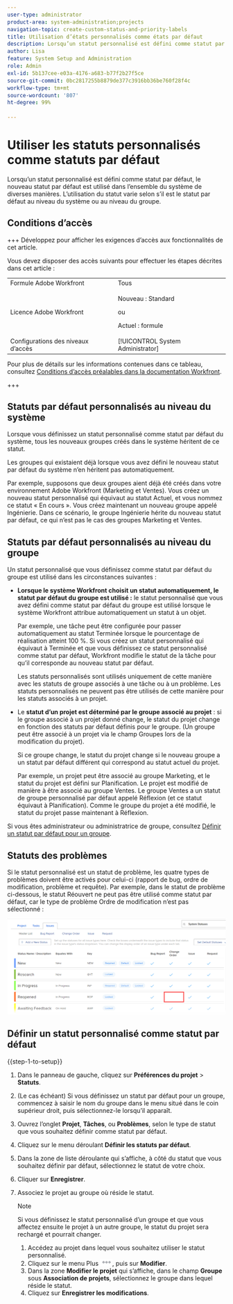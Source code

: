 ```yaml
---
user-type: administrator
product-area: system-administration;projects
navigation-topic: create-custom-status-and-priority-labels
title: Utilisation d’états personnalisés comme états par défaut
description: Lorsqu’un statut personnalisé est défini comme statut par défaut, le nouveau statut par défaut est utilisé dans l’ensemble du système de diverses manières. L’utilisation du statut varie selon s’il est le statut par défaut au niveau du système ou au niveau du groupe.
author: Lisa
feature: System Setup and Administration
role: Admin
exl-id: 5b137cee-e03a-4176-a683-b77f2b27f5ce
source-git-commit: 0bc2817255b8879de377c3916bb36be760f28f4c
workflow-type: tm+mt
source-wordcount: '807'
ht-degree: 99%

---
```


# Utiliser les statuts personnalisés comme statuts par défaut

Lorsqu’un statut personnalisé est défini comme statut par défaut, le nouveau statut par défaut est utilisé dans l’ensemble du système de diverses manières. L’utilisation du statut varie selon s’il est le statut par défaut au niveau du système ou au niveau du groupe.

## Conditions d’accès

+++ Développez pour afficher les exigences d’accès aux fonctionnalités de cet article.

Vous devez disposer des accès suivants pour effectuer les étapes décrites dans cet article :

<table style="table-layout:auto"> 
 <col> 
 <col> 
 <tbody> 
  <tr> 
   <td role="rowheader">Formule Adobe Workfront</td> 
   <td>Tous</td> 
  </tr> 
  <tr> 
   <td role="rowheader">Licence Adobe Workfront</td> 
   <td>
     <p>Nouveau : Standard</p>
     <p>ou</p>
     <p>Actuel : formule</p>
   </td> 
  </tr> 
  <tr> 
   <td role="rowheader">Configurations des niveaux d’accès</td> 
   <td>[!UICONTROL System Administrator]</td>
  </tr> 
 </tbody> 
</table>

Pour plus de détails sur les informations contenues dans ce tableau, consultez [Conditions d’accès préalables dans la documentation Workfront](/help/quicksilver/administration-and-setup/add-users/access-levels-and-object-permissions/access-level-requirements-in-documentation.md).

+++

## Statuts par défaut personnalisés au niveau du système

Lorsque vous définissez un statut personnalisé comme statut par défaut du système, tous les nouveaux groupes créés dans le système héritent de ce statut.

Les groupes qui existaient déjà lorsque vous avez défini le nouveau statut par défaut du système n’en héritent pas automatiquement.

Par exemple, supposons que deux groupes aient déjà été créés dans votre environnement Adobe Workfront (Marketing et Ventes). Vous créez un nouveau statut personnalisé qui équivaut au statut Actuel, et vous nommez ce statut « En cours ». Vous créez maintenant un nouveau groupe appelé Ingénierie. Dans ce scénario, le groupe Ingénierie hérite du nouveau statut par défaut, ce qui n’est pas le cas des groupes Marketing et Ventes.

## Statuts par défaut personnalisés au niveau du groupe

Un statut personnalisé que vous définissez comme statut par défaut du groupe est utilisé dans les circonstances suivantes :

* **Lorsque le système Workfront choisit un statut automatiquement, le statut par défaut du groupe est utilisé :** le statut personnalisé que vous avez défini comme statut par défaut du groupe est utilisé lorsque le système Workfront attribue automatiquement un statut à un objet.

  Par exemple, une tâche peut être configurée pour passer automatiquement au statut Terminée lorsque le pourcentage de réalisation atteint 100 %. Si vous créez un statut personnalisé qui équivaut à Terminée et que vous définissez ce statut personnalisé comme statut par défaut, Workfront modifie le statut de la tâche pour qu’il corresponde au nouveau statut par défaut.

  Les statuts personnalisés sont utilisés uniquement de cette manière avec les statuts de groupe associés à une tâche ou à un problème. Les statuts personnalisés ne peuvent pas être utilisés de cette manière pour les statuts associés à un projet.

* Le **statut d’un projet est déterminé par le groupe associé au projet** : si le groupe associé à un projet donné change, le statut du projet change en fonction des statuts par défaut définis pour le groupe. (Un groupe peut être associé à un projet via le champ Groupes lors de la modification du projet).

  Si ce groupe change, le statut du projet change si le nouveau groupe a un statut par défaut différent qui correspond au statut actuel du projet.

  Par exemple, un projet peut être associé au groupe Marketing, et le statut du projet est défini sur Planification. Le projet est modifié de manière à être associé au groupe Ventes. Le groupe Ventes a un statut de groupe personnalisé par défaut appelé Réflexion (et ce statut équivaut à Planification). Comme le groupe du projet a été modifié, le statut du projet passe maintenant à Réflexion.

Si vous êtes administrateur ou administratrice de groupe, consultez [Définir un statut par défaut pour un groupe](/help/quicksilver/administration-and-setup/manage-groups/manage-group-statuses/use-custom-statuses-as-default-statuses-group.md).

## Statuts des problèmes

Si le statut personnalisé est un statut de problème, les quatre types de problèmes doivent être activés pour celui-ci (rapport de bug, ordre de modification, problème et requête). Par exemple, dans le statut de problème ci-dessous, le statut Réouvert ne peut pas être utilisé comme statut par défaut, car le type de problème Ordre de modification n’est pas sélectionné :

![](assets/all-4-issue-types-enabled.png)

## Définir un statut personnalisé comme statut par défaut

{{step-1-to-setup}}

1. Dans le panneau de gauche, cliquez sur **Préférences du projet** > **Statuts**.
1. (Le cas échéant) Si vous définissez un statut par défaut pour un groupe, commencez à saisir le nom du groupe dans le menu situé dans le coin supérieur droit, puis sélectionnez-le lorsqu’il apparaît.
1. Ouvrez l’onglet **Projet**, **Tâches**, ou **Problèmes**, selon le type de statut que vous souhaitez définir comme statut par défaut.
1. Cliquez sur le menu déroulant **Définir les statuts par défaut**.
1. Dans la zone de liste déroulante qui s’affiche, à côté du statut que vous souhaitez définir par défaut, sélectionnez le statut de votre choix.
1. Cliquer sur **Enregistrer**.
1. Associez le projet au groupe où réside le statut.

   >[!NOTE]
   >
   >Si vous définissez le statut personnalisé d’un groupe et que vous affectez ensuite le projet à un autre groupe, le statut du projet sera rechargé et pourrait changer.

   1. Accédez au projet dans lequel vous souhaitez utiliser le statut personnalisé.
   1. Cliquez sur le menu Plus ![](assets/more-icon.png), puis sur **Modifier**.
   1. Dans la zone **Modifier le projet** qui s’affiche, dans le champ **Groupe** sous **Association de projets**, sélectionnez le groupe dans lequel réside le statut.
   1. Cliquez sur **Enregistrer les modifications**.
